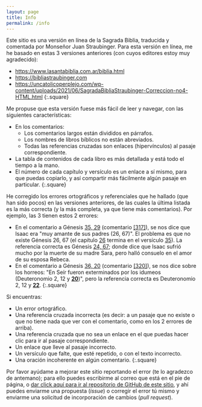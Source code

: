 ```yaml
---
layout: page
title: Info
permalink: /info
---
```


Este sitio es una versión en línea de la Sagrada Biblia, traducida y comentada por Monseñor Juan Straubinger. Para esta versión en línea, me he basado en estas 3 versiones anteriores (con cuyos editores estoy muy agradecido):

- <https://www.lasantabiblia.com.ar/biblia.html>
- <https://bibliastraubinger.com>
- <https://uncatolicoperplejo.com/wp-content/uploads/2021/06/SagradaBibliaStraubinger-Correccion-no4-HTML.html>
{:.square}

Me propuse que esta versión fuese más fácil de leer y navegar, con las siguientes características:

- En los comentarios:
   - Los comentarios largos están divididos en párrafos.
   - Los nombres de libros bíblicos no están abreviados.
   - Todas las referencias cruzadas son enlaces (hipervínculos) al pasaje correspondiente.
- La tabla de contenidos de cada libro es más detallada y está todo el tiempo a la mano.
- El número de cada capítulo y versículo es un enlace a sí mismo, para que puedas copiarlo, y así compartir más fácilmente algún pasaje en particular.
{:.square}

He corregido los errores ortográficos y referenciales que he hallado (que han sido pocos) en las versiones anteriores, de las cuales la última listada es la más correcta (y la más completa, ya que tiene más comentarios). Por ejemplo, las 3 tienen estos 2 errores:

- En el comentario a Génesis [35, 29](genesis#c35-v29) (comentario [[317]](genesis#n-317)), se nos dice que Isaac era "muy amante de sus padres (26, 67)". El problema es que no existe Génesis 26, 67 (el capítulo [26](genesis#c26) termina en el versículo [35](genesis#c26-v35)). La referencia correcta es Génesis [24, 67](genesis#c24-v67); donde dice que Isaac sufrió mucho por la muerte de su madre Sara, pero halló consuelo en el amor de su esposa Rebeca.
- En el comentario a Génesis [36, 20](genesis#c36-v20) (comentario [[320]](genesis#n-320)), se nos dice sobre los horreos: "En Seír fueron exterminados por los idumeos (Deuteronomio 2, 12 y [**20**](deuteronomio#c2-v20))", pero la referencia correcta es Deuteronomio 2, 12 y [**22**](deuteronomio#c2-v22).
{:.square}

Si encuentras:

- Un error ortográfico.
- Una referencia cruzada incorrecta (es decir: a un pasaje que no existe o que no tiene nada que ver con el comentario, como en los 2 errores de arriba).
- Una referencia cruzada que no sea un enlace en el que puedas hacer clic para ir al pasaje correspondiente.
- Un enlace que lleve al pasaje incorrecto.
- Un versículo que falte, que esté repetido, o con el texto incorrecto.
- Una oración incoherente en algún comentario.
{:.square}

Por favor ayúdame a mejorar este sitio reportando el error (te lo agradezco de antemano); para ello puedes escribirme al correo que está en el pie de página, o [dar click aquí para ir al repositorio de GitHub de este sitio](https://github.com/materialknight/bibliacatolica), y ahí puedes enviarme una propuesta (*issue*) o corregir el error tú mismo y enviarme una solicitud de incorporación de cambios (*pull request*).
